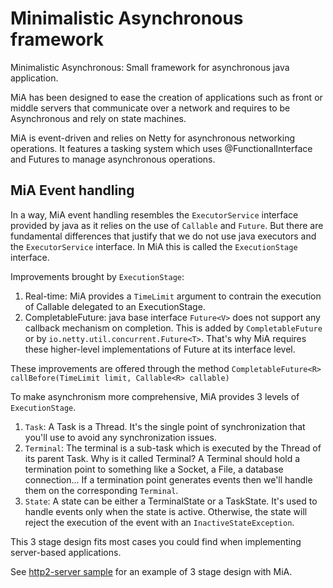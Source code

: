 # **Mi**nimalistic **A**synchronous framework

Minimalistic Asynchronous: Small framework for asynchronous java application.

MiA has been designed to ease the creation of applications such as front or middle servers that communicate over a network and requires to be Asynchronous and rely on state machines.

MiA is event-driven and relies on Netty for asynchronous networking operations. It features a tasking system which uses @FunctionalInterface and Futures to manage asynchronous operations.

## MiA Event handling

In a way, MiA event handling resembles the `ExecutorService` interface provided by java as it relies on the use of `Callable` and `Future`. But there are fundamental differences that justify that we do not use java executors and the `ExecutorService` interface. In MiA this is called the `ExecutionStage` interface.

Improvements brought by `ExecutionStage`:

1. Real-time: MiA provides a `TimeLimit` argument to contrain the execution of Callable delegated to an ExecutionStage.
2. CompletableFuture: java base interface `Future<V>` does not support any callback mechanism on completion. This is added by `CompletableFuture` or by `io.netty.util.concurrent.Future<T>`. That's why MiA requires these higher-level implementations of Future at its interface level.

These improvements are offered through the method `CompletableFuture<R> callBefore(TimeLimit limit, Callable<R> callable)`

To make asynchronism more comprehensive, MiA provides 3 levels of `ExecutionStage`.

1. `Task`: A Task is a Thread. It's the single point of synchronization that you'll use to avoid any synchronization issues.
2. `Terminal`: The terminal is a sub-task which is executed by the Thread of its parent Task. Why is it called Terminal? A Terminal should hold a termination point to something like a Socket, a File, a database connection... If a termination point generates events then we'll handle them on the corresponding `Terminal`.
3. `State`: A state can be either a TerminalState or a TaskState. It's used to handle events only when the state is active. Otherwise, the state will reject the execution of the event with an `InactiveStateException`.

This 3 stage design fits most cases you could find when implementing server-based applications.

See [http2-server sample](../mia-samples/http2-server/) for an example of 3 stage design with MiA.
